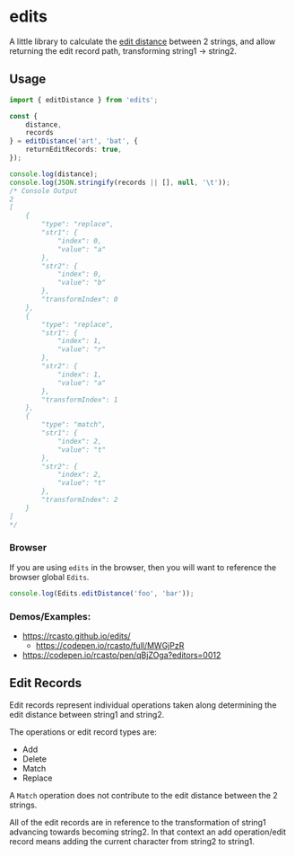 # edits
A little library to calculate the [edit distance](https://en.wikipedia.org/wiki/Edit_distance) between 2 strings, and allow returning the edit record path, transforming string1 -> string2.

## Usage
```typescript
import { editDistance } from 'edits';

const {
    distance,
    records
} = editDistance('art', 'bat', {
    returnEditRecords: true,
});

console.log(distance);
console.log(JSON.stringify(records || [], null, '\t'));
/* Console Output
2
[
	{
		"type": "replace",
		"str1": {
			"index": 0,
			"value": "a"
		},
		"str2": {
			"index": 0,
			"value": "b"
		},
		"transformIndex": 0
	},
	{
		"type": "replace",
		"str1": {
			"index": 1,
			"value": "r"
		},
		"str2": {
			"index": 1,
			"value": "a"
		},
		"transformIndex": 1
	},
	{
		"type": "match",
		"str1": {
			"index": 2,
			"value": "t"
		},
		"str2": {
			"index": 2,
			"value": "t"
		},
		"transformIndex": 2
	}
]
*/
```

### Browser
If you are using `edits` in the browser, then you will want to reference the browser global `Edits`.
```javascript
console.log(Edits.editDistance('foo', 'bar'));
```

### Demos/Examples:  
- https://rcasto.github.io/edits/
    - https://codepen.io/rcasto/full/MWGjPzR
- https://codepen.io/rcasto/pen/qBjZOga?editors=0012

## Edit Records
Edit records represent individual operations taken along determining the edit distance between string1 and string2.

The operations or edit record types are:
- Add
- Delete
- Match
- Replace

A `Match` operation does not contribute to the edit distance between the 2 strings.

All of the edit records are in reference to the transformation of string1 advancing towards becoming string2. In that context an add operation/edit record means adding the current character from string2 to string1.
